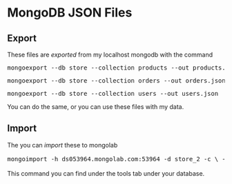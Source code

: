 # MongoDB JSON Files

## Export
These files are *exported* from my localhost mongodb with the command 

<pre>mongoexport --db store --collection products --out products.json</pre>
<pre>mongoexport --db store --collection orders --out orders.json</pre>
<pre>mongoexport --db store --collection users --out users.json</pre>

You can do the same, or you can use these files with my data.

## Import
The you can *import* these to mongolab

<pre>mongoimport -h ds053964.mongolab.com:53964 -d store_2 -c \<collection> -u \<user> -p \<password> --file \<input file></pre>

This command you can find under the tools tab under your database.


